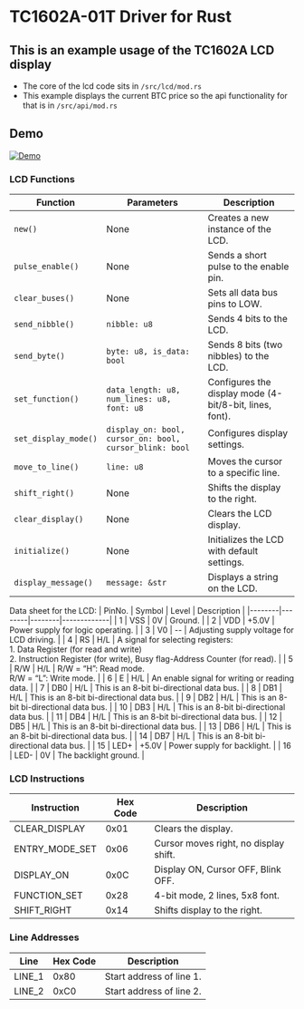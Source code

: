 TC1602A-01T Driver for Rust
===========================
## This is an example usage of the TC1602A LCD display

- The core of the lcd code sits in
```/src/lcd/mod.rs```
- This example displays the current BTC price so the api functionality for that is in
```/src/api/mod.rs```

## Demo
[![Demo](https://github.com/user-attachments/assets/43006fe1-7faa-46c4-a6dd-bbc571c46129)](https://files.catbox.moe/wux2lx.MP4)

### LCD Functions
| Function           | Parameters                        | Description                                              |
|--------------------|----------------------------------|----------------------------------------------------------|
| `new()`           | None                             | Creates a new instance of the LCD.                      |
| `pulse_enable()`  | None                             | Sends a short pulse to the enable pin.                  |
| `clear_buses()`   | None                             | Sets all data bus pins to LOW.                          |
| `send_nibble()`   | `nibble: u8`                     | Sends 4 bits to the LCD.                                |
| `send_byte()`     | `byte: u8, is_data: bool`        | Sends 8 bits (two nibbles) to the LCD.                  |
| `set_function()`  | `data_length: u8, num_lines: u8, font: u8` | Configures the display mode (4-bit/8-bit, lines, font). |
| `set_display_mode()` | `display_on: bool, cursor_on: bool, cursor_blink: bool` | Configures display settings. |
| `move_to_line()`  | `line: u8`                      | Moves the cursor to a specific line.                    |
| `shift_right()`   | None                             | Shifts the display to the right.                        |
| `clear_display()` | None                             | Clears the LCD display.                                 |
| `initialize()`    | None                             | Initializes the LCD with default settings.              |
| `display_message()` | `message: &str`               | Displays a string on the LCD.                           |

Data sheet for the LCD:
| PinNo. | Symbol | Level  | Description |
|--------|--------|--------|-------------|
| 1      | VSS    | 0V     | Ground. |
| 2      | VDD    | +5.0V  | Power supply for logic operating. |
| 3      | V0     | --     | Adjusting supply voltage for LCD driving. |
| 4      | RS     | H/L    | A signal for selecting registers:<br>1. Data Register (for read and write)<br>2. Instruction Register (for write), Busy flag-Address Counter (for read). |
| 5      | R/W    | H/L    | R/W = “H”: Read mode.<br>R/W = “L”: Write mode. |
| 6      | E      | H/L    | An enable signal for writing or reading data. |
| 7      | DB0    | H/L    | This is an 8-bit bi-directional data bus. |
| 8      | DB1    | H/L    | This is an 8-bit bi-directional data bus. |
| 9      | DB2    | H/L    | This is an 8-bit bi-directional data bus. |
| 10     | DB3    | H/L    | This is an 8-bit bi-directional data bus. |
| 11     | DB4    | H/L    | This is an 8-bit bi-directional data bus. |
| 12     | DB5    | H/L    | This is an 8-bit bi-directional data bus. |
| 13     | DB6    | H/L    | This is an 8-bit bi-directional data bus. |
| 14     | DB7    | H/L    | This is an 8-bit bi-directional data bus. |
| 15     | LED+   | +5.0V  | Power supply for backlight. |
| 16     | LED-   | 0V     | The backlight ground. |

### LCD Instructions
| Instruction         | Hex Code | Description                                          |
|---------------------|---------|------------------------------------------------------|
| CLEAR_DISPLAY      | 0x01    | Clears the display.                                  |
| ENTRY_MODE_SET     | 0x06    | Cursor moves right, no display shift.               |
| DISPLAY_ON         | 0x0C    | Display ON, Cursor OFF, Blink OFF.                  |
| FUNCTION_SET       | 0x28    | 4-bit mode, 2 lines, 5x8 font.                      |
| SHIFT_RIGHT        | 0x14    | Shifts display to the right.                        |

### Line Addresses
| Line   | Hex Code | Description               |
|--------|---------|---------------------------|
| LINE_1 | 0x80    | Start address of line 1.  |
| LINE_2 | 0xC0    | Start address of line 2.  |

